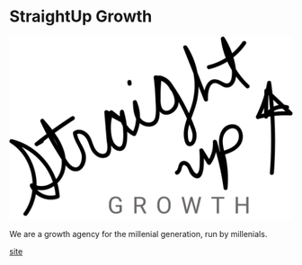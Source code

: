 StraightUp Growth
=================


![straight-up-logo](./public/straight_up_v1.png)


We are a growth agency for the millenial generation, run by millenials.

[site](http://straightup.top)
